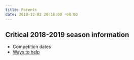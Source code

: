 ```yaml
---
title: Parents
date: 2018-12-02 20:16:00 -08:00
---
```


## Critical 2018-2019 season information

* Competition dates
* [Ways to help](https://docs.google.com/document/d/1nKAqZmIe93qoQduOoqxi1u_S2IZEPlu-0dXGgqMNZ_0/edit)